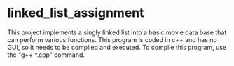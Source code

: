 # linked_list_assignment
This project implements a singly linked list into a basic movie data base that can perform various functions. This program is coded in c++ and has no GUI, so it needs to be compiled and executed. To compile this program, use the "g++ *.cpp" command.
